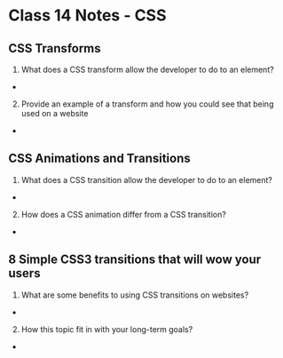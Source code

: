 # Class 14 Notes - CSS

## CSS Transforms

1. What does a CSS transform allow the developer to do to an element?

-

2. Provide an example of a transform and how you could see that being used on a website

-

## CSS Animations and Transitions

1. What does a CSS transition allow the developer to do to an element?

-

2. How does a CSS animation differ from a CSS transition?

-

## 8 Simple CSS3 transitions that will wow your users

1. What are some benefits to using CSS transitions on websites?

-

2. How this topic fit in with your long-term goals?

-
